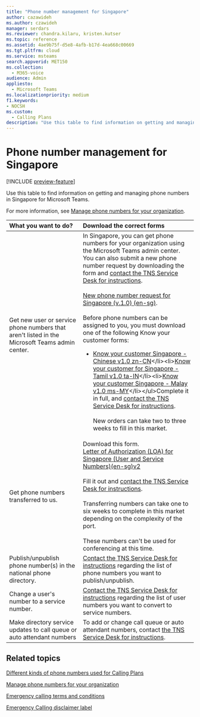 ```yaml
---
title: "Phone number management for Singapore"
author: cazawideh
ms.author: czawideh
manager: serdars
ms.reviewer: chandra.kilaru, kristen.kutser
ms.topic: reference
ms.assetid: 4ae9b75f-d5e8-4afb-b17d-4ea668c00669
ms.tgt.pltfrm: cloud
ms.service: msteams
search.appverid: MET150
ms.collection: 
  - M365-voice
audience: Admin
appliesto: 
  - Microsoft Teams
ms.localizationpriority: medium
f1.keywords:
- NOCSH
ms.custom: 
  - Calling Plans
description: "Use this table to find information on getting and managing phone numbers in Singapore for Microsoft Teams."
---
```


# Phone number management for Singapore

[!INCLUDE [preview-feature](../includes/preview-feature.md)]

Use this table to find information on getting and managing phone numbers in Singapore for Microsoft Teams.
  
For more information, see [Manage phone numbers for your organization](manage-phone-numbers-for-your-organization.md).
  
|**What you want to do?**|**Download the correct forms**|
|:-----|:-----|
|Get new user or service phone numbers that aren't listed in the Microsoft Teams admin center. |In Singapore, you can get phone numbers for your organization using the Microsoft Teams admin center. You can also submit a new phone number request by downloading the form and [contact the TNS Service Desk for instructions](contact-tns-service-desk.md).<br/><br/>[New phone number request for Singapore (v.1.0) (en-sg)](https://github.com/MicrosoftDocs/OfficeDocs-SkypeForBusiness/blob/live/Teams/downloads/new-number-request-forms/new-phone-number-request-for-the-united-states-(v.5.0)-(en-us).pdf?raw=true). <br/><br/>Before phone numbers can be assigned to you, you must download one of the following Know your customer forms:<ul><li>[Know your customer Singapore - Chinese  v1.0 zn-CN](https://download.microsoft.com/download/1/4/7/147324ac-06a5-4c7b-a38b-7efa0166fdf7/know-your-customer-for-singapore-(v1.0)-(zh-CN).pdf)</li><li>[Know your customer for Singapore - Tamil v1.0 ta-IN](https://download.microsoft.com/download/b/4/8/b48457c1-cef1-4bc7-ae44-71c5302e5eb2/know-your-customer-for-singapore-(v1.0)-(ta-IN).pdf)</li><li>[Know your customer Singapore - Malay  v1.0 ms-MY](https://download.microsoft.com/download/f/5/9/f597a754-9478-4d5b-88af-a2a2fe5bbd62/know-your-customer-for-singapore-(v1.0)-(ms-MY).pdf)</li></ul>Complete it in full, and [contact the TNS Service Desk for instructions](contact-tns-service-desk.md).<br/><br/>New orders can take two to three weeks to fill in this market.  |
|Get phone numbers transferred to us.  <br/> | Download this form. <br/>[Letter of Authorization (LOA) for Singapore (User and Service Numbers)(en-sg)v2](<https://download.microsoft.com/download/e/9/5/e959053a-4b35-49f9-a23e-7085575c46f2/LOA-SG-GEO-EN.pdf>)<br/> <br/>Fill it out and [contact the TNS Service Desk for instructions](contact-tns-service-desk.md). <br/><br/>Transferring numbers can take one to six weeks to complete in this market depending on the complexity of the port. <br/><br/>These numbers can't be used for conferencing at this time.  |
|Publish/unpublish phone number(s) in the national phone directory.  <br/> |[Contact the TNS Service Desk for instructions](contact-tns-service-desk.md) regarding the list of phone numbers you want to publish/unpublish. <br/> |
|Change a user's number to a service number.  <br/> |[Contact the TNS Service Desk for instructions](contact-tns-service-desk.md) regarding the list of user numbers you want to convert to service numbers. <br/> |
|Make directory service updates to call queue or auto attendant numbers|To add or change call queue or auto attendant numbers, contact [the TNS Service Desk for instructions](contact-tns-service-desk.md).|
   
## Related topics

[Different kinds of phone numbers used for Calling Plans](../different-kinds-of-phone-numbers-used-for-calling-plans.md)

[Manage phone numbers for your organization](manage-phone-numbers-for-your-organization.md)

[Emergency calling terms and conditions](../emergency-calling-terms-and-conditions.md)
  
[Emergency Calling disclaimer label](https://download.microsoft.com/download/a/8/0/a807c43d-2177-4fe0-8732-86b3784ae6e5/emergency-calling-label-(en-us)-(v.1.0).zip)
